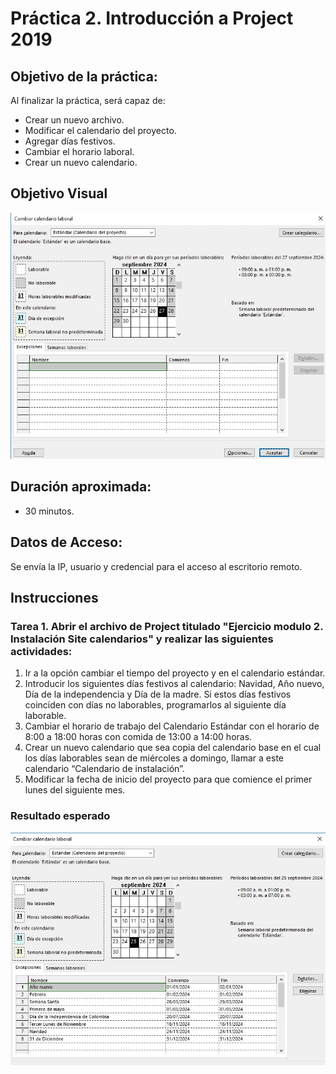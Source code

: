 # Práctica 2. Introducción a Project 2019

## Objetivo de la práctica:
Al finalizar la práctica, será capaz de:
- Crear un nuevo archivo.
- Modificar el calendario del proyecto.
- Agregar días festivos.
- Cambiar el horario laboral.
- Crear un nuevo calendario.

## Objetivo Visual 

![diagrama1](../images/2.0.jpg)

## Duración aproximada:
- 30 minutos.

## Datos de Acceso:
Se envía la IP, usuario y credencial para el acceso al escritorio remoto.

## Instrucciones 
### Tarea 1. Abrir el archivo de Project titulado  "Ejercicio modulo 2. Instalación Site calendarios" y realizar las siguientes actividades:
1.	Ir a la opción cambiar el tiempo del proyecto y en el calendario estándar.
2.	Introducir los siguientes días festivos al calendario: Navidad,	Año nuevo, Día de la independencia y Día de la madre.	Si estos días festivos coinciden con días no laborables, programarlos al siguiente día laborable.
4.	Cambiar el horario de trabajo del Calendario Estándar con el horario de 8:00 a 18:00 horas con comida de 13:00 a 14:00 horas.
5.	Crear un nuevo calendario que sea copia del calendario base en el cual los días laborables sean de miércoles a domingo, llamar a este calendario “Calendario de instalación”.
6.	Modificar la fecha de inicio del proyecto para que comience el primer lunes del siguiente mes.

### Resultado esperado

![imagen resultado](../images/2.jpg)
